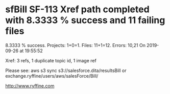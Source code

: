 # sfBill SF-113 Xref path completed with 8.3333 % success and 11 failing files

8.3333 % success. Projects: 1+0=1.  Files: 11+1=12. Errors: 10,21  On 2019-09-26 at 19:55:52

Xref: 3 refs, 1 duplicate topic id, 1 image ref

Please see: aws s3 sync s3://salesforce.dita/resultsBill or exchange.ryffine/users/aws/salesForce/Bill/

http://www.ryffine.com
